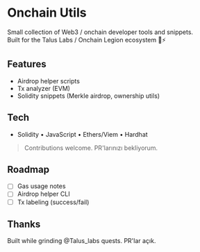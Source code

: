 # Onchain Utils

Small collection of Web3 / onchain developer tools and snippets.  
Built for the Talus Labs / Onchain Legion ecosystem 🧠⚡

## Features
- Airdrop helper scripts
- Tx analyzer (EVM)
- Solidity snippets (Merkle airdrop, ownership utils)

## Tech
- Solidity • JavaScript • Ethers/Viem • Hardhat

> Contributions welcome. PR'larınızı bekliyorum.
## Roadmap
- [ ] Gas usage notes
- [ ] Airdrop helper CLI
- [ ] Tx labeling (success/fail)

## Thanks
Built while grinding @Talus_labs quests. PR'lar açık.
